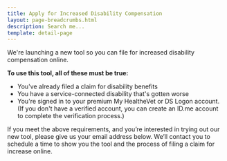 ```yaml
---
title: Apply for Increased Disability Compensation
layout: page-breadcrumbs.html
description: Search me...
template: detail-page
---
```

<div id="main">
  <p>We're launching a new tool so you can file for increased disability compensation online.</p>
  <div class="feature">
    <strong>To use this tool, all of these must be true:</strong>
    <ul>
      <li>You've already filed a claim for disability benefits</li>
      <li>You have a service-connected disability that's gotten worse</li>
      <li>You're signed in to your premium My HealtheVet or DS Logon account. (If you don't have a verified account, you can create an ID.me account to complete the verification process.)</li>
    </ul>
  </div>
  <p>If you meet the above requirements, and you’re interested in trying out our new tool, please give us your email address below. We’ll contact you to schedule a time to show you the tool and the process of filing a claim for increase online.</p>
  <div id="react-emailForm"></div>
</div>
